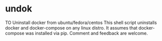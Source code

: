 # undok
TO Uninstall docker from ubuntu/fedora/centos
This shell script uninstalls docker and docker-compose on any linux distro.
It assumes that docker-compose was installed via pip.
Comment and feedback are welcome.

